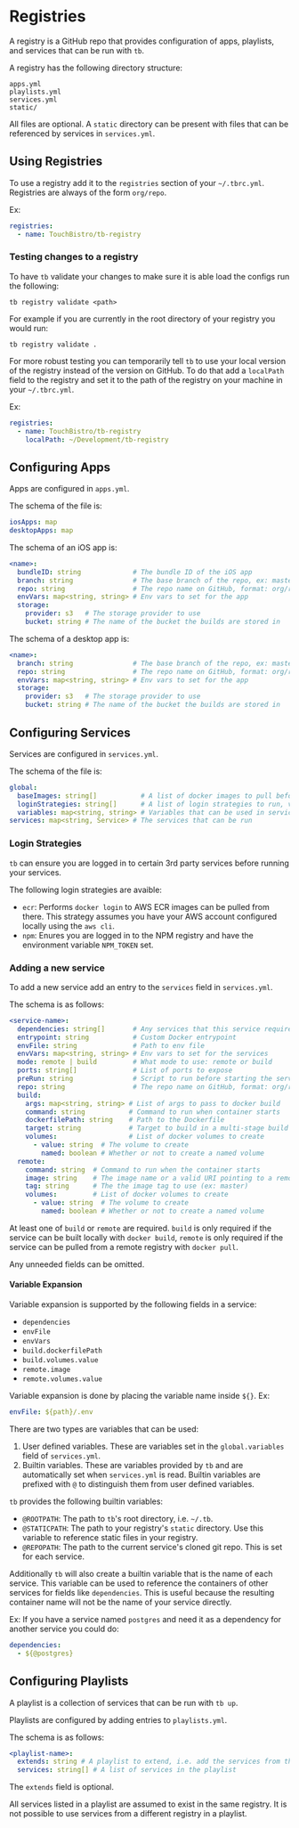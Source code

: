 # Registries

A registry is a GitHub repo that provides configuration of apps, playlists, and services that can be run with `tb`.

A registry has the following directory structure:
```
apps.yml
playlists.yml
services.yml
static/
```

All files are optional. A `static` directory can be present with files that can be referenced by services in `services.yml`.

## Using Registries

To use a registry add it to the `registries` section of your `~/.tbrc.yml`. Registries are always of the form `org/repo`.

Ex:
```yaml
registries:
  - name: TouchBistro/tb-registry
```

### Testing changes to a registry

To have `tb` validate your changes to make sure it is able load the configs run the following:
```
tb registry validate <path>
```

For example if you are currently in the root directory of your registry you would run:
```
tb registry validate .
```

For more robust testing you can temporarily tell `tb` to use your local version of the registry instead of the version on GitHub.
To do that add a `localPath` field to the registry and set it to the path of the registry on your machine in your `~/.tbrc.yml`.

Ex:
```yaml
registries:
  - name: TouchBistro/tb-registry
    localPath: ~/Development/tb-registry
```

## Configuring Apps

Apps are configured in `apps.yml`.

The schema of the file is:
```yaml
iosApps: map
desktopApps: map
```

The schema of an iOS app is:
```yaml
<name>:
  bundleID: string             # The bundle ID of the iOS app
  branch: string               # The base branch of the repo, ex: master
  repo: string                 # The repo name on GitHub, format: org/repo
  envVars: map<string, string> # Env vars to set for the app
  storage:
    provider: s3   # The storage provider to use
    bucket: string # The name of the bucket the builds are stored in
```

The schema of a desktop app is:
```yaml
<name>:
  branch: string               # The base branch of the repo, ex: master
  repo: string                 # The repo name on GitHub, format: org/repo
  envVars: map<string, string> # Env vars to set for the app
  storage:
    provider: s3   # The storage provider to use
    bucket: string # The name of the bucket the builds are stored in
```

## Configuring Services

Services are configured in `services.yml`.

The schema of the file is:
```yaml
global:
  baseImages: string[]           # A list of docker images to pull before building containers.
  loginStrategies: string[]      # A list of login strategies to run, valid values: ecr, npm
  variables: map<string, string> # Variables that can be used in service definitions
services: map<string, Service> # The services that can be run
```

### Login Strategies

`tb` can ensure you are logged in to certain 3rd party services before running your services.

The following login strategies are avaible:
* `ecr`: Performs `docker login` to AWS ECR images can be pulled from there. This strategy assumes you have your AWS account configured locally using the `aws cli`.
* `npm`: Enures you are logged in to the NPM registry and have the environment variable `NPM_TOKEN` set.

### Adding a new service

To add a new service add an entry to the `services` field in `services.yml`.

The schema is as follows:
```yaml
<service-name>:
  dependencies: string[]       # Any services that this service requires to run (eg postgres)
  entrypoint: string           # Custom Docker entrypoint
  envFile: string              # Path to env file
  envVars: map<string, string> # Env vars to set for the services
  mode: remote | build         # What mode to use: remote or build
  ports: string[]              # List of ports to expose
  preRun: string               # Script to run before starting the service, e.g. 'yarn db:prepare' to run db migrations
  repo: string                 # The repo name on GitHub, format: org/repo
  build:
    args: map<string, string> # List of args to pass to docker build
    command: string           # Command to run when container starts
    dockerfilePath: string    # Path to the Dockerfile
    target: string            # Target to build in a multi-stage build
    volumes:                  # List of docker volumes to create
      - value: string  # The volume to create
        named: boolean # Whether or not to create a named volume
  remote:
    command: string  # Command to run when the container starts
    image: string    # The image name or a valid URI pointing to a remote docker registry.
    tag: string      # The the image tag to use (ex: master)
    volumes:         # List of docker volumes to create
      - value: string  # The volume to create
        named: boolean # Whether or not to create a named volume
```
At least one of `build` or `remote` are required. `build` is only required if the service can be built locally with `docker build`, `remote` is only required if the service can be pulled from a remote registry with `docker pull`.

Any unneeded fields can be omitted.

#### Variable Expansion

Variable expansion is supported by the following fields in a service:
* `dependencies`
* `envFile`
* `envVars`
* `build.dockerfilePath`
* `build.volumes.value`
* `remote.image`
* `remote.volumes.value`

Variable expansion is done by placing the variable name inside `${}`.
Ex:
```yml
envFile: ${path}/.env
```

There are two types are variables that can be used:
1. User defined variables. These are variables set in the `global.variables` field of `services.yml`.
2. Builtin variables. These are variables provided by `tb` and are automatically set when `services.yml` is read. Builtin variables are prefixed with `@` to distinguish them from user defined variables.

`tb` provides the following builtin variables:
* `@ROOTPATH`: The path to `tb`'s root directory, i.e. `~/.tb`.
* `@STATICPATH`: The path to your registry's `static` directory. Use this variable to reference static files in your registry.
* `@REPOPATH`: The path to the current service's cloned git repo. This is set for each service.

Additionally `tb` will also create a builtin variable that is the name of each service. This variable can be used to reference the containers of other services for fields like `dependencies`. This is useful because the resulting container name will not be the name of your service directly.

Ex:
If you have a service named `postgres` and need it as a dependency for another service you could do:
```yaml
dependencies:
  - ${@postgres}
```

## Configuring Playlists

A playlist is a collection of services that can be run with `tb up`.

Playlists are configured by adding entries to `playlists.yml`.

The schema is as follows:
```yaml
<playlist-name>:
  extends: string # A playlist to extend, i.e. add the services from that playlist to this playlist
  services: string[] # A list of services in the playlist
```
The `extends` field is optional.

All services listed in a playlist are assumed to exist in the same registry. It is not possible to use services from a different registry in a playlist.
